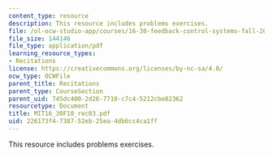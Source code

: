 ```yaml
---
content_type: resource
description: This resource includes problems exercises.
file: /ol-ocw-studio-app/courses/16-30-feedback-control-systems-fall-2010/226173f4738752eb25ea4db6cc4ca1ff_MIT16_30F10_rec03.pdf
file_size: 144146
file_type: application/pdf
learning_resource_types:
- Recitations
license: https://creativecommons.org/licenses/by-nc-sa/4.0/
ocw_type: OCWFile
parent_title: Recitations
parent_type: CourseSection
parent_uid: 745dc400-2d26-7710-c7c4-5212cbe82362
resourcetype: Document
title: MIT16_30F10_rec03.pdf
uid: 226173f4-7387-52eb-25ea-4db6cc4ca1ff
---
```

This resource includes problems exercises.